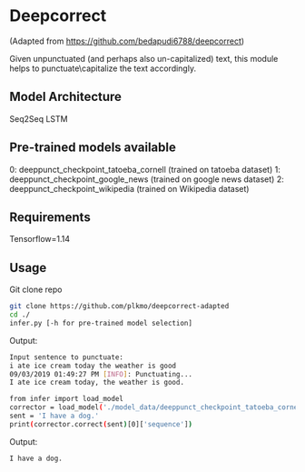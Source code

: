# Deepcorrect
(Adapted from https://github.com/bedapudi6788/deepcorrect)

Given unpunctuated (and perhaps also un-capitalized) text, this module helps to punctuate\capitalize the text accordingly. 

## Model Architecture
Seq2Seq LSTM

## Pre-trained models available
0: deeppunct_checkpoint_tatoeba_cornell (trained on tatoeba dataset)
1: deeppunct_checkpoint_google_news (trained on google news dataset)
2: deeppunct_checkpoint_wikipedia (trained on Wikipedia dataset)

## Requirements
Tensorflow=1.14

## Usage
Git clone repo

```bash
git clone https://github.com/plkmo/deepcorrect-adapted
cd ./
infer.py [-h for pre-trained model selection]
```

Output:
```bash
Input sentence to punctuate:
i ate ice cream today the weather is good
09/03/2019 01:49:27 PM [INFO]: Punctuating...
I ate ice cream today, the weather is good.
```

```bash
from infer import load_model
corrector = load_model('./model_data/deeppunct_checkpoint_tatoeba_cornell')
sent = 'I have a dog.'
print(corrector.correct(sent)[0]['sequence'])
```

Output:
```bash
I have a dog.
```

